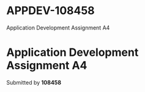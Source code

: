 # APPDEV-108458

Application Development Assignment A4

# Application Development Assignment A4

Submitted by **108458**